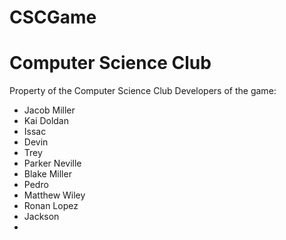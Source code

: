 # CSCGame
# Computer Science Club

Property of the Computer Science Club
Developers of the game:
 - Jacob Miller
 - Kai Doldan
 - Issac
 - Devin
 - Trey
 - Parker Neville
 - Blake Miller
 - Pedro
 - Matthew Wiley
 - Ronan Lopez
 - Jackson
 - 
